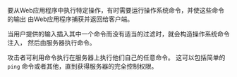 要从Web应用程序中执行特定操作，有时需要运行操作系统命令，并使这些命令的输出
由Web应用程序捕获并返回给客户端。

当用户提供的输入插入其中一个命令而没有适当的过滤时，就会构造操作系统命令注入，
然后由服务器执行命令。

攻击者可利用命令执行在服务器上执行他们自己的任意命令。 这可以包括简单的`ping`
命令或者其他，直到获得服务器的完全控制权限。